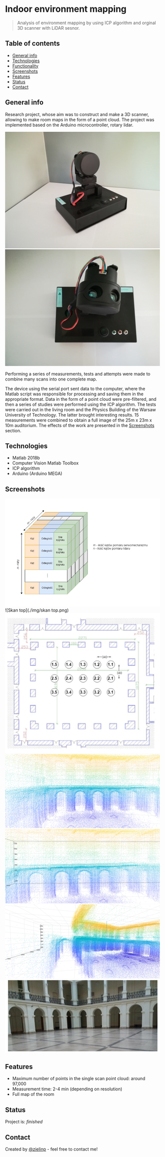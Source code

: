 ﻿# Indoor environment mapping
> Analysis of environment mapping by using ICP algorithm and orginal 3D scanner with LiDAR sesnor.

## Table of contents
* [General info](#general-info)
* [Technologies](#technologies)
* [Functionality](#functionality)
* [Screenshots](#screenshots)
* [Features](#features)
* [Status](#status)
* [Contact](#contact)

## General info
Research project, whose aim was to construct and make a 3D scanner, allowing to make room maps in the form of a point cloud. 
The project was implemented based on the Arduino microcontroller, rotary lidar. 

![Lidar1](./img/lidar1.jpg)
![Lidar2](./img/lidar2.jpg)

Performing a series of measurements, tests and attempts were made to combine many scans into one complete map.

The device using the serial port sent data to the computer, where the Matlab script was responsible for processing and saving them in the appropriate format. Data in the form of a point cloud were pre-filtered, and then a series of studies were performed using the ICP algorithm. The tests were carried out in the living room and the Physics Building of the Warsaw University of Technology. The latter brought interesting results. 15 measurements were combined to obtain a full image of the 25m x 23m x 10m auditorium. The effects of the work are presented in the [Screenshots](#screenshots) section.

## Technologies
* Matlab 2018b
* Computer Vision Matlab Toolbox
* ICP algorithm
* Arduino (Arduino MEGA)

## Screenshots
![Data Struct](./img/data_struct_point_cloud.png)
![Skan top](./img/skan top.png)
![Auditorium 1](./img/auditorium1.png)
![Auditorium 2](./img/auditorium2.png)
![Auditorium 3](./img/auditorium3.png)
![Auditorium 4](./img/auditorium4.png)
![Auditorium Real](./img/auditorium_real.png)

## Features
* Maximum number of points in the single scan point cloud: around 97,000
* Measurement time: 2-4 min (depending on resolution)
* Full map of the room 

## Status
Project is: _finished_

## Contact
Created by [@zielinp](https://www.linkedin.com/in/zielinp/) - feel free to contact me!
